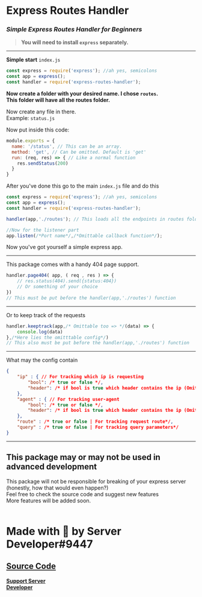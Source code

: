 # Express Routes Handler
### _Simple Express Routes Handler for Beginners_

>**You will need to install `express` separately.**

---
**Simple start**
`index.js`
```js
const express = require('express'); //ah yes, semicolons
const app = express();
const handler = require('express-routes-handler');
```

**Now create a folder with your desired name. I chose `routes`.<br>
This folder will have all the routes folder.**

Now create any file in there.<br>
Example: `status.js`

Now put inside this code:
```js
module.exports = {
  name: '/status', // This can be an array.
  method: 'get', // Can be omitted. Default is 'get'
  run: (req, res) => { // Like a normal function
    res.sendStatus(200)
  }
}
```

After you've done this go to the main `index.js` file and do this
```js
const express = require('express'); //ah yes, semicolons
const app = express();
const handler = require('express-routes-handler');

handler(app,'./routes'); // This loads all the endpoints in routes folder

//Now for the listener part
app.listen(/*Port name*/,/*Omittable callback function*/);
```
Now you've got yourself a simple express app.

---

This package comes with a handy 404 page support.
```js
handler.page404( app, ( req , res ) => {
    // res.status(404).send({status:404})
    // Or something of your choice
})
// This must be put before the handler(app,'./routes') function
```

---

Or to keep track of the requests
```js
handler.keeptrack(app,/* Omittable too => */(data) => {
    console.log(data)
},/*Here lies the omitttable config*/)
// This also must be put before the handler(app,'./routes') function
```
---
What may the config contain
```json
{
    "ip" : { // For tracking which ip is requesting
        "bool": /* true or false */,
        "header": /* if bool is true which header contains the ip (Omittable) */ 
    },
    "agent" : { // For tracking user-agent
        "bool": /* true or false */,
        "header": /* if bool is true which header contains the ip (Omittable) */
    },
    "route" : /* true or false | For tracking request route*/,
    "query" : /* true or false | For tracking query parameters*/
}
```
---
## This package may or may not be used in advanced development
This package will not be responsible for breaking of your express server (honestly, how that would even happen?)<br>Feel free to check the source code and suggest new features<br>
More features will be added soon.
<br><br>

# Made with &#128150; by Server Developer#9447

## **[Source Code](https://github.com/ServerDeveloper9447/express-routes-handler "Github Link")**<br>
**[Support Server](https://discord.gg/VqA92g8 "Discord Support Server Link")**<br>
**[Developer](https://duck.is-a.dev "Duck Dev")**